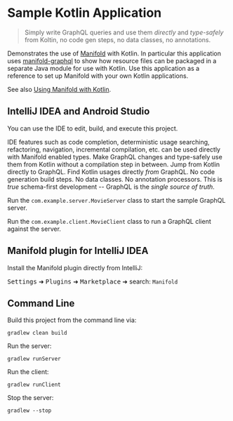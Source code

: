 # Sample Kotlin Application

>Simply write GraphQL queries and use them *directly* and *type-safely* from Koltin, no code gen steps, no data classes,
>no annotations.

Demonstrates the use of [Manifold](https://github.com/manifold-systems/manifold) with Kotlin. In particular this
application uses [manifold-graphql](https://github.com/manifold-systems/manifold/tree/master/manifold-deps-parent/manifold-graphql)
to show how resource files can be packaged in a separate Java module for use with Kotlin. Use this application as a
reference to set up Manifold with your own Kotlin applications.

See also [Using Manifold with Kotlin](http://manifold.systems/kotlin.html).

## IntelliJ IDEA and Android Studio

You can use the IDE to edit, build, and execute this project. 

IDE features such as code completion, deterministic usage searching, refactoring, navigation, incremental compilation,
etc. can be used directly with Manifold enabled types. Make GraphQL changes and type-safely use them from Kotlin without
a compilation step in between. Jump from Kotlin directly to GraphQL. Find Kotlin usages directly *from* GraphQL. No code
generation build steps. No data classes. No annotation processors. This is *true* schema-first development -- GraphQL is
the *single source of truth*. 

Run the `com.example.server.MovieServer` class to start the sample GraphQL server.

Run the `com.example.client.MovieClient` class to run a GraphQL client against the server.

## Manifold plugin for IntelliJ IDEA

Install the Manifold plugin directly from IntelliJ:

<kbd>Settings</kbd> ➜ <kbd>Plugins</kbd> ➜ <kbd>Marketplace</kbd> ➜ search: `Manifold` 

## Command Line

Build this project from the command line via:
```
gradlew clean build
```
Run the server:
```
gradlew runServer
```
Run the client:
```
gradlew runClient
```
Stop the server:
```
gradlew --stop
```

  

